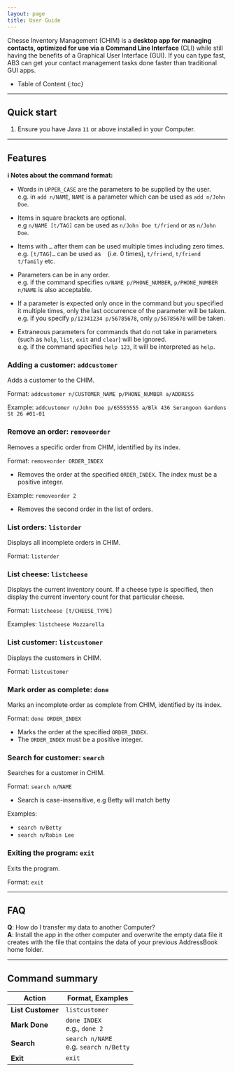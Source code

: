 ```yaml
---
layout: page
title: User Guide
---
```


Chesse Inventory Management (CHIM) is a **desktop app for managing contacts, optimized for use via a Command Line Interface** (CLI) while still having the benefits of a Graphical User Interface (GUI). If you can type fast, AB3 can get your contact management tasks done faster than traditional GUI apps.

* Table of Content
{:toc}

--------------------------------------------------------------------------------------------------------------------

## Quick start

1. Ensure you have Java `11` or above installed in your Computer.

--------------------------------------------------------------------------------------------------------------------

## Features

<div markdown="block" class="alert alert-info">

**:information_source: Notes about the command format:**<br>

* Words in `UPPER_CASE` are the parameters to be supplied by the user.<br>
  e.g. in `add n/NAME`, `NAME` is a parameter which can be used as `add n/John Doe`.

* Items in square brackets are optional.<br>
  e.g `n/NAME [t/TAG]` can be used as `n/John Doe t/friend` or as `n/John Doe`.

* Items with `…`​ after them can be used multiple times including zero times.<br>
  e.g. `[t/TAG]…​` can be used as ` ` (i.e. 0 times), `t/friend`, `t/friend t/family` etc.

* Parameters can be in any order.<br>
  e.g. if the command specifies `n/NAME p/PHONE_NUMBER`, `p/PHONE_NUMBER n/NAME` is also acceptable.

* If a parameter is expected only once in the command but you specified it multiple times, only the last occurrence of the parameter will be taken.<br>
  e.g. if you specify `p/12341234 p/56785678`, only `p/56785678` will be taken.

* Extraneous parameters for commands that do not take in parameters (such as `help`, `list`, `exit` and `clear`) will be ignored.<br>
  e.g. if the command specifies `help 123`, it will be interpreted as `help`.

</div>

### Adding a customer: `addcustomer`

Adds a customer to the CHIM.

Format: `addcustomer n/CUSTOMER_NAME p/PHONE_NUMBER a/ADDRESS`

Example: `addcustomer n/John Doe p/65555555 a/Blk 436 Serangoon Gardens St 26 #01-01`


### Remove an order: `removeorder`

Removes a specific order from CHIM, identified by its index.

Format: `removeorder ORDER_INDEX`
* Removes the order at the specified `ORDER_INDEX`. The index must be a positive integer.

Example: `removeorder 2`
* Removes the second order in the list of orders.


### List orders: `listorder`

Displays all incomplete orders in CHIM.

Format: `listorder`


### List cheese: `listcheese`

Displays the current inventory count. If a cheese type is specified, then display the current inventory count for that particular cheese.

Format: `listcheese [t/CHEESE_TYPE]`

Examples: `listcheese Mozzarella`


### List customer: `listcustomer`

Displays the customers in CHIM.

Format: `listcustomer`


### Mark order as complete: `done`

Marks an incomplete order as complete from CHIM, identified by its index.

Format: `done ORDER_INDEX`
* Marks the order at the specified `ORDER_INDEX`.
* The `ORDER_INDEX` must be a positive integer.


### Search for customer: `search`

Searches for a customer in CHIM.

Format: `search n/NAME`
* Search is case-insensitive, e.g Betty will match betty

Examples:
* `search n/Betty`
* `search n/Robin Lee`


### Exiting the program: `exit`

Exits the program.

Format: `exit`


--------------------------------------------------------------------------------------------------------------------

## FAQ

**Q**: How do I transfer my data to another Computer?<br>
**A**: Install the app in the other computer and overwrite the empty data file it creates with the file that contains the data of your previous AddressBook home folder.

--------------------------------------------------------------------------------------------------------------------

## Command summary

Action | Format, Examples
--------|------------------
**List Customer** | `listcustomer`
**Mark Done** | `done INDEX`<br> e.g., `done 2`
**Search** | `search n/NAME` <br> e.g. `search n/Betty`
**Exit** | `exit`

